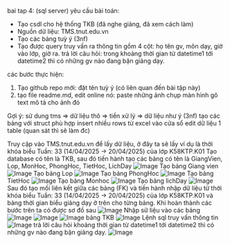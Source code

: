 bai tap 4: (sql server)
yêu cầu bài toán:
 - Tạo csdl cho hệ thống TKB (đã nghe giảng, đã xem cách làm)
 - Nguồn dữ liệu: TMS.tnut.edu.vn
 - Tạo các bảng tuỳ ý (3nf)
 - Tạo được query truy vấn ra thông tin gồm 4 cột: họ tên gv, môn dạy, giờ vào lớp, giờ ra.
   trả lời câu hỏi: trong khoảng thời gian từ datetime1 tới datetime2 thì có những gv nào đang bận giảng dạy.

các bước thực hiện:
1. Tạo github repo mới: đặt tên tuỳ ý (có liên quan đến bài tập này)
2. tạo file readme.md, edit online nó:
   paste những ảnh chụp màn hình
   gõ text mô tả cho ảnh đó

Gợi ý:
  sử dung tms => dữ liệu thô => tiền xử lý => dữ liệu như ý (3nf)
  tạo các bảng với struct phù hợp
  insert nhiều rows từ excel vào cửa sổ edit dữ liệu 1 table (quan sát thì sẽ làm đc)
  


Truy cập vào TMS.tnut.edu.vn để lấy dữ liệu, ở đây ta sẽ lấy ví dụ là thời khóa biểu Tuần: 33 (14/04/2025 → 20/04/2025) của lớp K58KTP.K01
Tạo database có tên là TKB, sau đó tiến hành tạo các bảng có tên là GiangVien, Lop, MonHoc, PhongHoc, TietHoc, LichDay
![Image](https://github.com/user-attachments/assets/2490f833-79b1-4e77-8ffb-dcc1e325f625)
Tạo bảng Giang vien
![Image](https://github.com/user-attachments/assets/65825d9c-43ba-418d-8c26-7075577b1e0d)
Tạo bảng Lop
![Image](https://github.com/user-attachments/assets/a8e4ec78-770c-4a15-86e3-848d2fa6518d)
Tạo bảng PhongHoc
![Image](https://github.com/user-attachments/assets/c9afa03f-32b5-4ebc-8a17-0a0bcdd27731)
Tạo bảng TietHoc
![Image](https://github.com/user-attachments/assets/4bcdd770-3667-469d-8a59-3ac0573167fa)
Tạo bảng Monhoc
![Image](https://github.com/user-attachments/assets/95d619b1-399d-4cc7-b4b1-36d97250cd3e)
Tạo bảng lichDay
![Image](https://github.com/user-attachments/assets/f2cba35b-0950-4e22-81ea-b89264497d3a)
Sau đó tạo mối liên kết giữa các bảng (FK) và tiến hành nhập dữ liệu từ thời khóa biểu Tuần: 33 (14/04/2025 → 20/04/2025) của lớp K58KTP.K01 và bảng thời gian biểu giảng dạy ở trên cho từng bảng.
Khi hoàn thành các bước trên ta có được sơ đồ sau
![Image](https://github.com/user-attachments/assets/fffbc6f0-d8fd-41e7-a3d1-bbd27aff7689)
Nhập sữ liệu vào các bảng 
![Image](https://github.com/user-attachments/assets/2f837931-0bbd-46b3-b0bd-3e8d8b3dd1a9)
![Image](https://github.com/user-attachments/assets/cb65a642-032f-4429-a726-5144d2bef3be)
![Image](https://github.com/user-attachments/assets/c2e6665d-0d77-4d72-a7a8-e1209bd092dc)
bảng TKB
![Image](https://github.com/user-attachments/assets/bba2d3d7-c96a-4562-bdc2-e28f7196192f)
Lệnh sql truy vấn thông tin 
  ![Image](https://github.com/user-attachments/assets/e3628811-988e-48b0-8627-b7a38a0177a6)
   trả lời câu hỏi khoảng thời gian từ datetime1 tới datetime2 thì có những gv nào đang bận giảng dạy.
  ![Image](https://github.com/user-attachments/assets/59e82800-5fff-48d8-a8fb-b6a3225bff22) 
